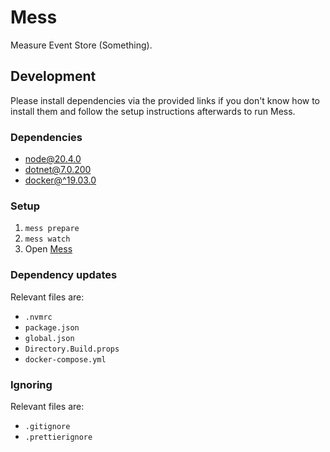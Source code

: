 # Mess

Measure Event Store (Something).

## Development

Please install dependencies via the provided links if you don't know how to
install them and follow the setup instructions afterwards to run Mess.

### Dependencies

- [node@20.4.0](https://nodejs.org/dist/v20.4.0/)
- [dotnet@7.0.200](https://github.com/dotnet/core/blob/main/release-notes/7.0/7.0.3/7.0.3.md)
- [docker@^19.03.0](https://docs.docker.com/engine/install/)

### Setup

1. `mess prepare`
2. `mess watch`
3. Open [Mess](https://localhost:5001)

### Dependency updates

Relevant files are:

- `.nvmrc`
- `package.json`
- `global.json`
- `Directory.Build.props`
- `docker-compose.yml`

### Ignoring

Relevant files are:

- `.gitignore`
- `.prettierignore`
